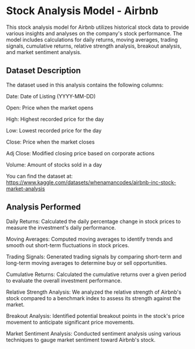 # Stock Analysis Model - Airbnb

This stock analysis model for Airbnb utilizes historical stock data to provide various insights and analyses on the company's stock performance. The model includes calculations for daily returns, moving averages, trading signals, cumulative returns, relative strength analysis, breakout analysis, and market sentiment analysis.

## Dataset Description

The dataset used in this analysis contains the following columns:

Date: Date of Listing (YYYY-MM-DD)

Open: Price when the market opens

High: Highest recorded price for the day

Low: Lowest recorded price for the day

Close: Price when the market closes

Adj Close: Modified closing price based on corporate actions

Volume: Amount of stocks sold in a day

You can find the dataset at: https://www.kaggle.com/datasets/whenamancodes/airbnb-inc-stock-market-analysis

## Analysis Performed

Daily Returns: Calculated the daily percentage change in stock prices to measure the investment's daily performance.

Moving Averages: Computed moving averages to identify trends and smooth out short-term fluctuations in stock prices.

Trading Signals: Generated trading signals by comparing short-term and long-term moving averages to determine buy or sell opportunities.

Cumulative Returns: Calculated the cumulative returns over a given period to evaluate the overall investment performance.

Relative Strength Analysis: We analyzed the relative strength of Airbnb's stock compared to a benchmark index to assess its strength against the market.

Breakout Analysis: Identified potential breakout points in the stock's price movement to anticipate significant price movements.

Market Sentiment Analysis: Conducted sentiment analysis using various techniques to gauge market sentiment toward Airbnb's stock.

